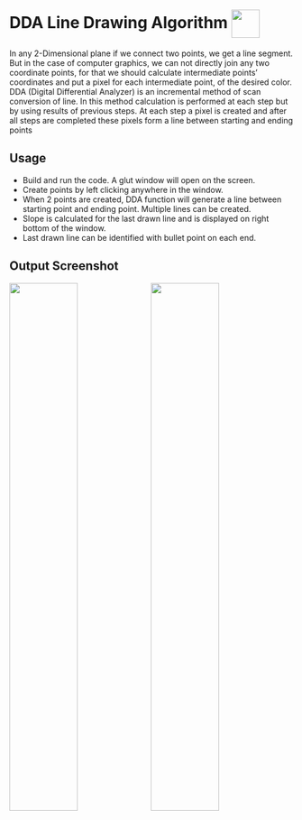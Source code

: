 
  
# DDA Line Drawing Algorithm <img src="https://www.opengl.org/img/opengl_logo.png" height=50 align="center">
In any 2-Dimensional plane if we connect two points, we get a line segment. But in the case of computer graphics, we can not directly join any two coordinate points, for that we should calculate intermediate points’ coordinates and put a pixel for each intermediate point, of the desired color. 
DDA (Digital Differential Analyzer) is an incremental method of scan conversion of line. In this method calculation is performed at each step but by using results of previous steps. At each step a pixel is created and after all steps are completed these pixels form a line between starting and ending points

## Usage
- Build and run the code. A glut window will open on the screen.
- Create points by left clicking anywhere in the window. 
- When 2 points are created, DDA function will generate a line between starting point and ending point. Multiple lines can be created.
- Slope is calculated for the last drawn line and is displayed on right bottom of the window.
- Last drawn line can be identified with bullet point on each end.   
 
## Output Screenshot
<img src="https://user-images.githubusercontent.com/46368329/123773568-6138ee80-d8ea-11eb-98c3-e11bd5f7b335.png" width="49%">
<img src="https://user-images.githubusercontent.com/46368329/123773574-626a1b80-d8ea-11eb-8e78-c9c0763a76c9.png" width="49%">
